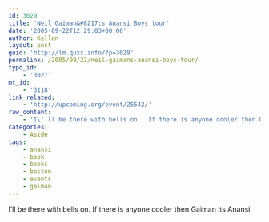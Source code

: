 ```yaml
---
id: 3029
title: 'Neil Gaiman&#8217;s Anansi Boys tour'
date: '2005-09-22T12:29:03+00:00'
author: Kellan
layout: post
guid: 'http://lm.quxx.info/?p=3029'
permalink: /2005/09/22/neil-gaimans-anansi-boys-tour/
typo_id:
    - '3027'
mt_id:
    - '3118'
link_related:
    - 'http://upcoming.org/event/25542/'
raw_content:
    - 'I\''ll be there with bells on.  If there is anyone cooler then Gaiman its Anansi'
categories:
    - Aside
tags:
    - anansi
    - book
    - books
    - boston
    - events
    - gaiman
---
```


I’ll be there with bells on. If there is anyone cooler then Gaiman its Anansi